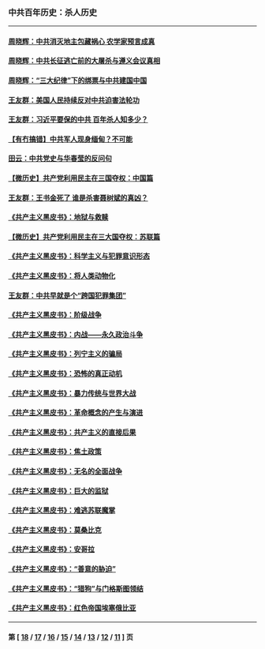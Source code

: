 ### 中共百年历史：杀人历史
---
#### [周晓辉：中共消灭地主包藏祸心 农学家预言成真](../../pages/nf1176106/n12958960.md?05240430) 
#### [周晓辉：中共长征逃亡前的大屠杀与遵义会议真相](../../pages/nf1176106/n12888747.md?05240430) 
#### [周晓辉：“三大纪律”下的绑票与中共建国中国](../../pages/nf1176106/n12882305.md?05240430) 
#### [王友群：美国人民持续反对中共迫害法轮功](../../pages/nf1176106/n12849121.md?05240430) 
#### [王友群：习近平要保的中共 百年杀人知多少？](../../pages/nf1176106/n12833861.md?05240430) 
#### [【有冇搞错】中共军人现身缅甸？不可能](../../pages/nf1176106/n12773250.md?05240430) 
#### [田云：中共党史与华春莹的反问句](../../pages/nf1176106/n12765178.md?05240430) 
#### [【微历史】共产党利用民主在三国夺权：中国篇](../../pages/nf1176106/n12740955.md?05240430) 
#### [王友群：王书金死了 谁是杀害聂树斌的真凶？](../../pages/nf1176106/n12728677.md?05240430) 
#### [《共产主义黑皮书》：地狱与救赎](../../pages/nf1176106/n12705614.md?05240430) 
#### [【微历史】共产党利用民主在三大国夺权：苏联篇](../../pages/nf1176106/n12707756.md?05240430) 
#### [《共产主义黑皮书》：科学主义与犯罪意识形态](../../pages/nf1176106/n12700684.md?05240430) 
#### [《共产主义黑皮书》：将人类动物化](../../pages/nf1176106/n12696212.md?05240430) 
#### [王友群：中共早就是个“跨国犯罪集团”](../../pages/nf1176106/n12696339.md?05240430) 
#### [《共产主义黑皮书》：阶级战争](../../pages/nf1176106/n12690702.md?05240430) 
#### [《共产主义黑皮书》：内战——永久政治斗争](../../pages/nf1176106/n12685891.md?05240430) 
#### [《共产主义黑皮书》：列宁主义的骗局](../../pages/nf1176106/n12671223.md?05240430) 
#### [《共产主义黑皮书》：恐怖的真正动机](../../pages/nf1176106/n12666294.md?05240430) 
#### [《共产主义黑皮书》：暴力传统与世界大战](../../pages/nf1176106/n12660322.md?05240430) 
#### [《共产主义黑皮书》：革命概念的产生与演进](../../pages/nf1176106/n12655045.md?05240430) 
#### [《共产主义黑皮书》：共产主义的直接后果](../../pages/nf1176106/n12644821.md?05240430) 
#### [《共产主义黑皮书》：焦土政策](../../pages/nf1176106/n12640254.md?05240430) 
#### [《共产主义黑皮书》：无名的全面战争](../../pages/nf1176106/n12633845.md?05240430) 
#### [《共产主义黑皮书》：巨大的监狱](../../pages/nf1176106/n12623116.md?05240430) 
#### [《共产主义黑皮书》：难逃苏联魔掌](../../pages/nf1176106/n12613254.md?05240430) 
#### [《共产主义黑皮书》：莫桑比克](../../pages/nf1176106/n12596409.md?05240430) 
#### [《共产主义黑皮书》：安哥拉](../../pages/nf1176106/n12585438.md?05240430) 
#### [《共产主义黑皮书》：“善意的胁迫”](../../pages/nf1176106/n12575454.md?05240430) 
#### [《共产主义黑皮书》：“猎狗”与门格斯图领结](../../pages/nf1176106/n12570100.md?05240430) 
#### [《共产主义黑皮书》：红色帝国埃塞俄比亚](../../pages/nf1176106/n12564156.md?05240430) 

---
#### 第 [ [18](./18.md?05240430) / [17](./17.md?05240430) / [16](./16.md?05240430) / [15](./15.md?05240430) / [14](./14.md?05240430) / [13](./13.md?05240430) / [12](./12.md?05240430) / [11](./11.md?05240430) ] 页
